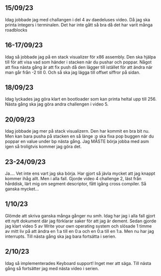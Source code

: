 ## 15/09/23
Idag jobbade jag med challangen i del 4 av daedeluses video. Då jag ska printa integers i terminalen. Det har inte gått så bra då det har varit många roadblocks

## 16-17/09/23
Idag så jobbade jag på en stack visualizer för x86 assembly. Den ska hjälpa till för att visa vad som händer i stacken när du pushar och poppar. Något att fixa nästa gång är att fix push då den lägger till istället för att ändra när man går från -2 till 0. Och så ska jag lägga till offset siffror på sidan.

## 18/09/23
Idag lyckades jag göra klart en bootloader som kan printa heltal upp till 256. Nästa gång ska jag göra andra challengen i video 5.

## 20/09/23
Idag jobbade jag mer på stack visualizern. Den har kommit en bra bit nu. Men kan bara pusha på stacken en så länge :p ska fixa pop buggen när du poppar en value under bp nästa gång. Jag MÅSTE börja jobba med asm igen så troligtvis kommer jag göra det.

## 23-24/09/23
Ja.... Vet inte ens vart jag ska börja. Har gjort så jävla mycket att jag knappt kommer ihåg allt. Men i alla fall. Gjorde video 4 challenge 2, läst från hårddisk, lärt mig om segment descriptor, fått igång cross compiler. Så ganska mycket...

## 1/10/23
Glömde att skriva ganska många gånger nu *smh*. Idag har jag i alla fall gjort ett nytt dokument där jag förklarar saker för att jag är dement. Sedan gjorde jag klart video 5 av Write your own operating system och slösade 1 timme av mitt liv på att ändra en 1:a till en 0:a och en 0:a till en 1:a. Men nu har jag interrupts. Till nästa gång ska jag bara fortsätta i serien.

## 2/10/23
Idag så implementerades Keyboard support! Inget mer att säga. Till nästa gång så fortsätter jag med nästa video i serien.